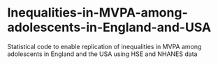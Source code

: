 # Inequalities-in-MVPA-among-adolescents-in-England-and-USA
Statistical code to enable replication of inequalities in MVPA among adolescents in England and the USA using HSE and NHANES data
